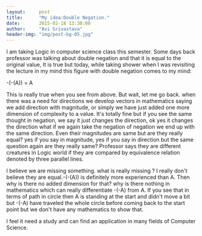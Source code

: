 ```yaml
---
layout:     post
title:      "My idea:Double Negation."
date:       2015-02-18 13:30:00
author:     "Avi Srivastava"
header-img: "img/post-bg-05.jpg"
---
```


<p>I am taking Logic in computer science class this semester. Some days back professor was talking about 
	double negation and that it is equal to the original value, It is true but today, while taking shower 
	when I was revisiting the lecture in my mind this figure with double negation comes to my mind:</p>

<p>-(-(A)) = A</p>

<p>This is really true when you see from above. But wait, let me go back. when there was a need for 
	directions we develop vectors in mathematics saying we add direction with magnitude, or simply 
	we have just added one more dimension of complexity to a value. It's totally fine but if you see 
	the same thought in negation, we say it just changes the direction, ok yes it changes the direction 
	what if we again take the negation of negation we end up with the same direction. Even their magnitudes 
	are same but are they really equal? yes if you say in magnitude, yes if you say in direction but the 
	same question again are they really same? Professor says they are different creatures in Logic world 
	if they are compared by equivalence relation denoted by three parallel lines.</p>
<p>I believe we are missing something. what is really missing ? I really don't believe they are equal.-(-(A)) 
	is definitely more experienced than A. Then why is there no added dimension for that? why is there nothing 
	in mathematics which can really differentiate -(-A) from A. If you see that in terms of path in circle then 
	A is standing at the start and didn't move a bit but -(-A) have traveled the whole circle before coming 
	back to the start point but we don't have any mathematics to show that.</p>
<p>I feel it need a study and can find an application in many fields of Computer Science.</p>
